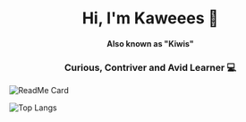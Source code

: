 <h1 align="center">Hi, I'm Kaweees 👋</h1>
<h4 align="center">Also known as "Kiwis"</h5>
<h3 align="center">Curious, Contriver and Avid Learner 💻</h3>

![ReadMe Card](https://github-readme-stats.vercel.app/api?username=Kaweees&show_icons=true&count_private=true&include_all_commits=true&title_color=fff&icon_color=2f96c0&text_color=D8AB4C&bg_color=222222)

![Top Langs](https://github-readme-stats.vercel.app/api/top-langs/?username=Kaweees&title_color=fff&icon_color=2f96c0&text_color=D8AB4C&bg_color=222222)



<!--
Useful Resources:
  - Flag List: https://emojipedia.org/flags/

**Kaweees/Kaweees** is a ✨ _special_ ✨ repository because its `README.md` (this file) appears on your GitHub profile.

Here are some ideas to get you started:

- 🔭 I’m currently working on ...
- 🌱 I’m currently learning ...
- 👯 I’m looking to collaborate on ...
- 🤔 I’m looking for help with ...
- 💬 Ask me about ...
- 📫 How to reach me: ...
- 😄 Pronouns: ...
- ⚡ Fun fact: ...
-->

